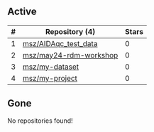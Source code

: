 ## Active
| # | Repository (4) | Stars |
| --- | --- | --- |
| 1 | [msz/AIDAqc_test_data](https://gin.g-node.org/msz/AIDAqc_test_data) | 0 |
| 2 | [msz/may24-rdm-workshop](https://gin.g-node.org/msz/may24-rdm-workshop) | 0 |
| 3 | [msz/my-dataset](https://gin.g-node.org/msz/my-dataset) | 0 |
| 4 | [msz/my-project](https://gin.g-node.org/msz/my-project) | 0 |

## Gone
No repositories found!
